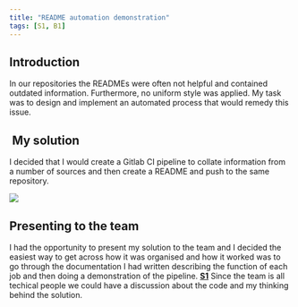 ```yaml
---
title: "README automation demonstration"
tags: [S1, B1]
---
```


## Introduction

In our repositories the READMEs were often not helpful and contained outdated information.
Furthermore, no uniform style was applied.
My task was to design and implement an automated process that would remedy this issue.

##  My solution

I decided that I would create a Gitlab CI pipeline to collate information from a number of sources and then create a README and push to the same repository.

![](../readme-presentation/readme-presentation.png)

## Presenting to the team

I had the opportunity to present my solution to the team and I decided the easiest way to get across how it was organised and how it worked was to go through the documentation I had written describing the function of each job and then doing a demonstration of the pipeline. **[S1](/tags/s1)**
Since the team is all techical people we could have a discussion about the code and my thinking behind the solution.
